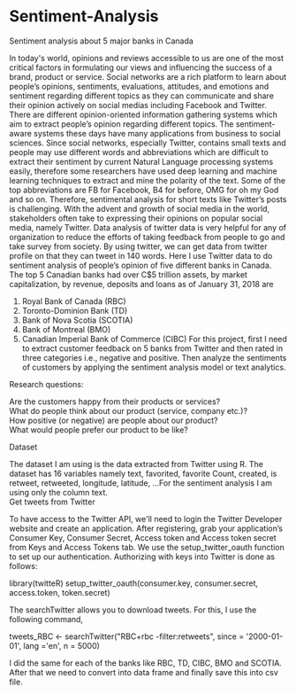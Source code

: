 # Sentiment-Analysis
Sentiment analysis about 5 major banks in Canada


In today's world, opinions and reviews accessible to us are one of the most critical factors in formulating our views and influencing the success of a brand, product or service. Social networks are a rich platform to learn about people’s opinions, sentiments, evaluations, attitudes, and emotions and sentiment regarding different topics as they can communicate and share their opinion actively on social medias including Facebook and Twitter. There are different opinion-oriented information gathering systems which aim to extract people’s opinion regarding different topics. The sentiment-aware systems these days have many applications from business to social sciences. Since social networks, especially Twitter, contains small texts and people may use different words and abbreviations which are difficult to extract their sentiment by current Natural Language processing systems easily, therefore some researchers have used deep learning and machine learning techniques to extract and mine the polarity of the text. Some of the top abbreviations are FB for Facebook, B4 for before, OMG for oh my God and so on. Therefore, sentimental analysis for short texts like Twitter’s posts is challenging.
With the advent and growth of social media in the world, stakeholders often take to expressing their opinions on popular social media, namely Twitter. Data analysis of twitter data is very helpful for any of organization to reduce the efforts of taking feedback from people to go and take survey from society. By using twitter, we can get data from twitter profile on that they can tweet in 140 words. 
Here I use Twitter data to do sentiment analysis of people’s opinion of five different banks in Canada. The top 5 Canadian banks had over C$5 trillion assets, by market capitalization, by revenue, deposits and loans as of January 31, 2018 are 
1.	Royal Bank of Canada (RBC)
2.	Toronto-Dominion Bank (TD)
3.	Bank of Nova Scotia (SCOTIA)
4.	Bank of Montreal (BMO)
5.	Canadian Imperial Bank of Commerce (CIBC)
For this project, first I need to extract customer feedback on 5 banks from Twitter and then rated in three categories i.e., negative and positive. Then analyze the sentiments of customers by applying the sentiment analysis model or text analytics. 



Research questions:

Are the customers happy from their products or services?  
What do people think about our product (service, company etc.)?  
How positive (or negative) are people about our product?  
What would people prefer our product to be like?

Dataset

The dataset I am using is the data extracted from Twitter using R. The dataset has 16 variables namely text, favorited, favorite Count, created, is retweet, retweeted, longitude, latitude, …For the sentiment analysis I am using only the column text.  
Get tweets from Twitter

To have access to the Twitter API, we'll need to login the Twitter Developer website and create an application. After registering, grab your application’s Consumer Key, Consumer Secret, Access token and Access token secret from Keys and Access Tokens tab.
We use the setup_twitter_oauth function to set up our authentication. Authorizing with keys into Twitter is done as follows:

library(twitteR)
setup_twitter_oauth(consumer.key, consumer.secret, access.token, token.secret)

The searchTwitter allows you to download tweets. For this, I use the following command,

tweets_RBC <- searchTwitter("RBC+rbc -filter:retweets", since = '2000-01-01', lang ='en', n = 5000)

I did the same for each of the banks like RBC, TD, CIBC, BMO and SCOTIA. After that we need to convert into data frame and finally save this into csv file.
